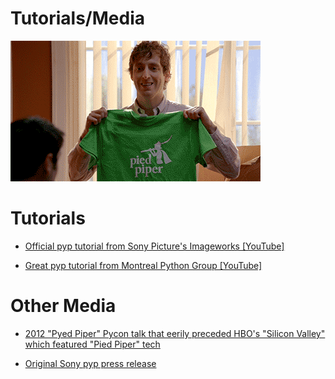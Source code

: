 # Tutorials/Media

![pyp shirt](https://github.com/thepyedpiper/pyp/blob/gh-pages/piedpipershirt.gif?raw=true)

# Tutorials
* [Official pyp tutorial from Sony Picture's Imageworks [YouTube]](https://www.youtube.com/watch?v=eWtVWF0JSJA)

* [Great pyp tutorial from Montreal Python Group [YouTube]](https://www.youtube.com/watch?v=bXH7ppWSTDo)

# Other Media
* [2012 "Pyed Piper" Pycon talk that eerily preceded HBO's "Silicon Valley" which featured "Pied Piper" tech](https://www.youtube.com/watch?v=3UHE-zD1r_M)

* [Original Sony pyp press release](https://www.sony.com/content/sony/en/en_us/SCA/company-news/press-releases/sony-pictures-digital-network/2011/sony-pictures-imageworks-siggraph-2011.html)
